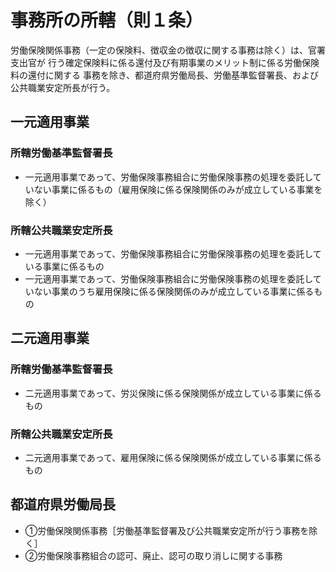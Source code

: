 # 事務所の所轄（則１条）
労働保険関係事務（一定の保険料、徴収金の徴収に関する事務は除く）は、官署支出官が
行う確定保険料に係る還付及び有期事業のメリット制に係る労働保険料の還付に関する
事務を除き、都道府県労働局長、労働基準監督署長、および公共職業安定所長が行う。

## 一元適用事業
### 所轄労働基準監督署長
- 一元適用事業であって、労働保険事務組合に労働保険事務の処理を委託していない事業に係るもの（雇用保険に係る保険関係のみが成立している事業を除く）

### 所轄公共職業安定所長
- 一元適用事業であって、労働保険事務組合に労働保険事務の処理を委託している事業に係るもの
- 一元適用事業であって、労働保険事務組合に労働保険事務の処理を委託していない事業のうち雇用保険に係る保険関係のみが成立している事業に係るもの

## 二元適用事業
### 所轄労働基準監督署長
- 二元適用事業であって、労災保険に係る保険関係が成立している事業に係るもの

### 所轄公共職業安定所長
- 二元適用事業であって、雇用保険に係る保険関係が成立している事業に係るもの

## 都道府県労働局長
- ①労働保険関係事務［労働基準監督署及び公共職業安定所が行う事務を除く］
- ②労働保険事務組合の認可、廃止、認可の取り消しに関する事務




